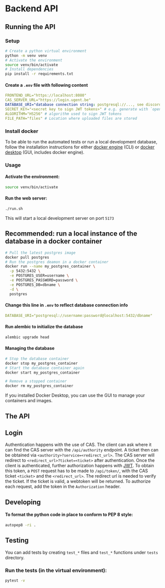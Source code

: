 # Backend API

## Running the API

### Setup

```sh
# Create a python virtual environment
python -m venv venv
# Activate the environment
source venv/bin/activate
# Install dependencies
pip install -r requirements.txt
```

#### Create a `.env` file with following content

```yml
FRONTEND_URL="https://localhost:8080"
CAS_SERVER_URL="https://login.ugent.be"
DATABASE_URI="database connection string: postgresql://..., see discord..."
SECRET_KEY="<secret key to sign JWT tokens>" # e.g. generate with `openssl rand -hex 32`
ALGORITHM="HS256" # algorithm used to sign JWT tokens
FILE_PATH="files" # Location where uploaded files are stored
```

### Install docker

To be able to run the automated tests or run a local development database,
follow the installation instructions for either
[docker engine](https://docs.docker.com/engine/install/) (CLI) or [docker desktop](https://www.docker.com/get-started/) (GUI, includes docker engine).

### Usage

#### Activate the environment:

```sh
source venv/bin/activate
```

#### Run the web server:

```sh
./run.sh
```

This will start a local development server on port `5173`

## Recommended: run a local instance of the database in a docker container

```sh
# Pull the latest postgres image
docker pull postgres
# Run the postgres deamon in a docker container
docker run --name my_postgres_container \
  -p 5432:5432 \
  -e POSTGRES_USER=username \
  -e POSTGRES_PASSWORD=password \
  -e POSTGRES_DB=dbname \
  -d \
  postgres
```

#### Change this line in `.env` to reflect database connection info
```yml
DATABASE_URI="postgresql://username:password@localhost:5432/dbname"
```

#### Run alembic to initialize the database
```sh
alembic upgrade head
```

#### Managing the database
```sh
# Stop the database container
docker stop my_postgres_container
# Start the database container again
docker start my_postgres_container

# Remove a stopped container
docker rm my_postgres_container
```
If you installed Docker Desktop, you can use the GUI to manage your containers and images.

## The API

## Login

Authentication happens with the use of CAS. The client can ask where it can find
the CAS server with the `/api/authority` endpoint. A ticket then can be obtained
via `<authority>?service=<redirect_url>`. The CAS server will redirect to
`<redirect_url>?ticket=<ticket>` after authentication. Once the client is
authenticated, further authorization happens with [JWT](https://jwt.io/). To
obtain this token, a `POST` request has to be made to `/api/token/`, with the
CAS ticket `<ticket>` and the `<redirect_url>`. The redirect url is needed to
verify the ticket. If the ticket is valid, a webtoken will be returned. To
authorize each request, add the token in the `Authorization` header.

## Developing

#### To format the python code in place to conform to PEP 8 style:

```sh
autopep8 -ri .
```

## Testing

You can add tests by creating `test_*` files and `test_*` functions under `tests` directory.

### Run the tests (in the virtual environment):

```sh
pytest -v
```
